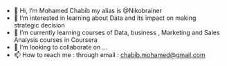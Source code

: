 - 👋 Hi, I’m Mohamed Chabib my alias is @Nikobrainer
- 👀 I’m interested in learning about Data and its impact on making strategic decision
- 🌱 I’m currently learning courses of Data, business , Marketing and Sales Analysis courses in Coursera
- 💞️ I’m looking to collaborate on ...
- 📫 How to reach me : through email  : chabib.mohamed@gmail.com


<!---
Momo/Nikobrainer is a ✨ special ✨ repository because its `README.md` (this file) appears on your GitHub profile.
You can click the Preview link to take a look at your changes.
--->
